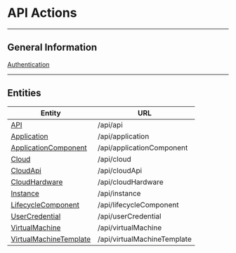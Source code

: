 ﻿# API Actions
***
## General Information
[Authentication](general/Authentication.md)
***
## Entities
Entity                                 | URL
------------------------------------------------------------ | ---------------------------
[API](entities/Api.md)                                       | /api/api
[Application](entities/Application.md)                       | /api/application
[ApplicationComponent](entities/ApplicationComponent.md)     | /api/applicationComponent
[Cloud](entities/Cloud.md)                                   | /api/cloud
[CloudApi](entities/CloudApi.md)                             | /api/cloudApi
[CloudHardware](entities/CloudHardware.md)                             | /api/cloudHardware
[Instance](entities/Instance.md)                             | /api/instance
[LifecycleComponent](entities/LifecycleComponent.md)         | /api/lifecycleComponent
[UserCredential](entities/UserCredential.md)                 | /api/userCredential
[VirtualMachine](entities/VirtualMachine.md)                 | /api/virtualMachine
[VirtualMachineTemplate](entities/VirtualMachineTemplate.md) | /api/virtualMachineTemplate